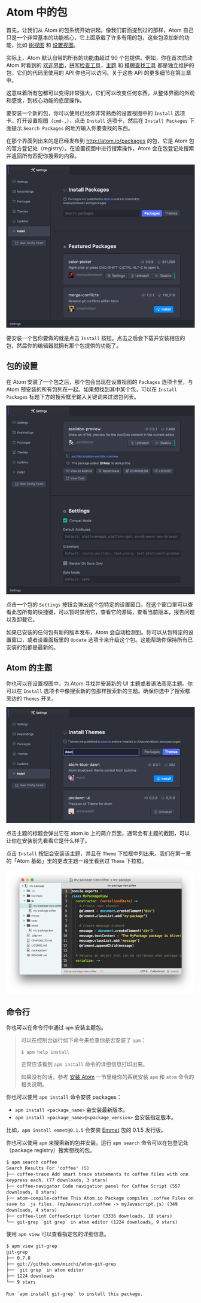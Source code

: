 <!-- 译者：Github@wizardforcel -->

# Atom 中的包

首先，让我们从 Atom 的包系统开始讲起。像我们前面提到过的那样，Atom 自己只是一个非常基本的功能核心，它上面承载了许多有用的包，这些包添加新的功能，比如 [树视图](https://github.com/atom/tree-view) 和 [设置视图](https://github.com/atom/settings-view)。

实际上，Atom 默认自带的所有的功能由超过 90 个包提供。例如，你在首次启动 Atom 时看到的 [欢迎界面](https://github.com/atom/welcome)，[拼写检查工具](https://github.com/atom/spell-check)，[主题](https://github.com/atom/one-dark-ui) 和 [模糊查找工具](https://github.com/atom/fuzzy-finder) 都是独立维护的包，它们的代码里使用的 API 你也可以访问。关于这些 API 的更多细节在第三章中。

这意味着所有包都可以变得非常强大，它们可以改变任何东西，从整体界面的外观和感觉，到核心功能的底层操作。

要安装一个新的包，你可以使用已经你非常熟悉的设置视图中的 `Install` 选项卡。打开设置视图（`cmd-,`），点击 `Install` 选项卡，然后在 `Install Packages` 下面提示 `Search Packages` 的地方输入你要查找的东西。

在那个界面列出来的是已经发布到 <http://atom.io/packages> 的包，它是 Atom 包的官方登记处（registry）。在设置视图中进行搜索操作，Atom 会在包登记处搜索并返回所有匹配你搜索的内容。

![](./images/packages-install.png)

要安装一个包你要做的就是点击 `Install` 按钮。点击之后会下载并安装相应的包，然后你的编辑器就拥有那个包提供的功能了。

## 包的设置

在 Atom 安装了一个包之后，那个包会出现在设置视图的 `Packages` 选项卡里，与 Atom 预安装的所有包列在一起。如果想找到其中某个包，可以在 `Install Packages` 标题下方的搜索框里输入关键词来过滤包列表。

![](./images/package-specific-settings.png)

点击一个包的 `Settings` 按钮会弹出这个包特定的设置窗口。在这个窗口里可以查看此包所有的快捷键，可以暂时禁用它，查看它的源码，查看当前版本，报告问题以及卸载它。

如果已安装的任何包有新的版本发布，Atom 会自动检测到。你可以从包特定的设置窗口，或者设置面板里的 `Update` 选项卡来升级这个包。这能帮助你保持所有已安装的包都是最新的。

## Atom 的主题

你也可以在设置视图中，为 Atom 寻找并安装新的 UI 主题或者语法高亮主题。你可以在 `Install` 选项卡中像搜索新的包那样搜索新的主题。确保你选中了搜索框旁边的 `Themes` 开关。

![](./images/themes.png)

点击主题的标题会弹出它在 atom.io 上的简介页面，通常会有主题的截图，可以让你在安装前先看看它是什么样子。

点击 `Install` 按钮会安装该主题，并且在 `Theme` 下拉框中列出来。我们在第一章的「Atom 基础」里的更改主题一段里看到过 `Theme` 下拉框。

![](./images/unity-theme.png)

## 命令行

你也可以在命令行中通过 `apm` 安装主题包。

> 可以在控制台运行如下命令来检查你是否安装了 `apm`：
>
> ```
> $ apm help install
> ```
>
> 正常应该看到 `apm install` 命令的详细信息打印出来。
>
> 如果没有的话，参考 [安装 Atom](../chapter-1-getting-started/installing-atom.md) 一节里给你的系统安装 `apm` 和 `atom` 命令的相关说明。

你也可以使用 `apm install` 命令安装 packages：

+ `apm install <package_name>` 会安装最新版本。
+ `apm install <package_name>@<package_version>` 会安装指定版本。

比如，`apm install emmet@0.1.5` 会安装 [Emmet](https://github.com/atom/emmet) 包的 0.1.5 发行版。

你也可以使用 `apm` 来搜索新的包并安装。运行 `apm search` 命令可以在包登记处（package registry）搜索想找的包。

```
$ apm search coffee
Search Results For 'coffee' (5)
├── coffee-trace Add smart trace statements to coffee files with one keypress each. (77 downloads, 3 stars)
├── coffee-navigator Code navigation panel for Coffee Script (557 downloads, 8 stars)
├── atom-compile-coffee This Atom.io Package compiles .coffee Files on save to .js files. (myJavascript.coffee -> myJavascript.js) (349 downloads, 4 stars)
├── coffee-lint CoffeeScript linter (3336 downloads, 18 stars)
└── git-grep `git grep` in atom editor (1224 downloads, 9 stars)
```

使用 `apm view` 可以查看指定包的详细信息。

```
$ apm view git-grep
git-grep
├── 0.7.0
├── git://github.com/mizchi/atom-git-grep
├── `git grep` in atom editor
├── 1224 downloads
└── 9 stars

Run `apm install git-grep` to install this package.
```
